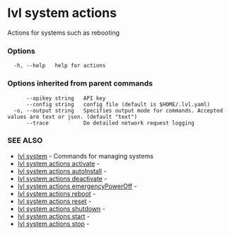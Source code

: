 # lvl system actions

Actions for systems such as rebooting

### Options

```
  -h, --help   help for actions
```

### Options inherited from parent commands

```
      --apikey string   API key
      --config string   config file (default is $HOME/.lvl.yaml)
  -o, --output string   Specifies output mode for commands. Accepted values are text or json. (default "text")
      --trace           Do detailed network request logging
```

### SEE ALSO

* [lvl system](lvl_system.md)	 - Commands for managing systems
* [lvl system actions activate](lvl_system_actions_activate.md)	 - 
* [lvl system actions autoInstall](lvl_system_actions_autoInstall.md)	 - 
* [lvl system actions deactivate](lvl_system_actions_deactivate.md)	 - 
* [lvl system actions emergencyPowerOff](lvl_system_actions_emergencyPowerOff.md)	 - 
* [lvl system actions reboot](lvl_system_actions_reboot.md)	 - 
* [lvl system actions reset](lvl_system_actions_reset.md)	 - 
* [lvl system actions shutdown](lvl_system_actions_shutdown.md)	 - 
* [lvl system actions start](lvl_system_actions_start.md)	 - 
* [lvl system actions stop](lvl_system_actions_stop.md)	 - 

